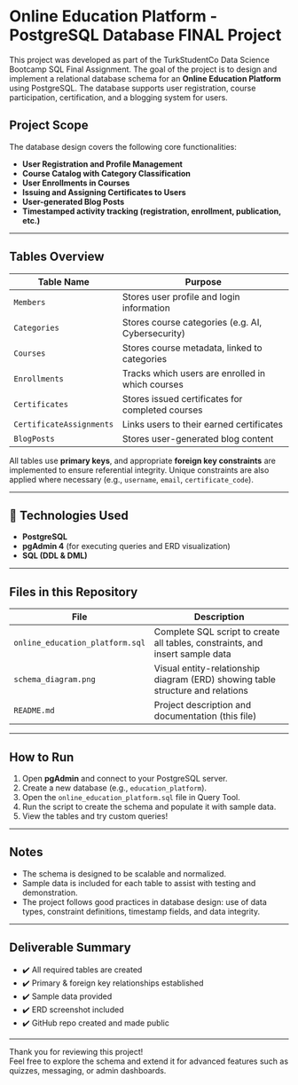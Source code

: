 # Online Education Platform - PostgreSQL Database FINAL Project 

This project was developed as part of the TurkStudentCo Data Science Bootcamp SQL Final Assignment. The goal of the project is to design and implement a relational database schema for an **Online Education Platform** using PostgreSQL. The database supports user registration, course participation, certification, and a blogging system for users.

## Project Scope

The database design covers the following core functionalities:

- **User Registration and Profile Management**
- **Course Catalog with Category Classification**
- **User Enrollments in Courses**
- **Issuing and Assigning Certificates to Users**
- **User-generated Blog Posts**
- **Timestamped activity tracking (registration, enrollment, publication, etc.)**

---

## Tables Overview

| Table Name             | Purpose |
|------------------------|---------|
| `Members`              | Stores user profile and login information |
| `Categories`           | Stores course categories (e.g. AI, Cybersecurity) |
| `Courses`              | Stores course metadata, linked to categories |
| `Enrollments`          | Tracks which users are enrolled in which courses |
| `Certificates`         | Stores issued certificates for completed courses |
| `CertificateAssignments` | Links users to their earned certificates |
| `BlogPosts`            | Stores user-generated blog content |

All tables use **primary keys**, and appropriate **foreign key constraints** are implemented to ensure referential integrity. Unique constraints are also applied where necessary (e.g., `username`, `email`, `certificate_code`).

---

## 🔧 Technologies Used

- **PostgreSQL**
- **pgAdmin 4** (for executing queries and ERD visualization)
- **SQL (DDL & DML)**

---

## Files in this Repository

| File | Description |
|------|-------------|
| `online_education_platform.sql` | Complete SQL script to create all tables, constraints, and insert sample data |
| `schema_diagram.png`           | Visual entity-relationship diagram (ERD) showing table structure and relations |
| `README.md`                    | Project description and documentation (this file) |

---

## How to Run

1. Open **pgAdmin** and connect to your PostgreSQL server.
2. Create a new database (e.g., `education_platform`).
3. Open the `online_education_platform.sql` file in Query Tool.
4. Run the script to create the schema and populate it with sample data.
5. View the tables and try custom queries!

---

## Notes

- The schema is designed to be scalable and normalized.
- Sample data is included for each table to assist with testing and demonstration.
- The project follows good practices in database design: use of data types, constraint definitions, timestamp fields, and data integrity.

---

## Deliverable Summary

- ✔️ All required tables are created
- ✔️ Primary & foreign key relationships established
- ✔️ Sample data provided
- ✔️ ERD screenshot included
- ✔️ GitHub repo created and made public

---

Thank you for reviewing this project!  
Feel free to explore the schema and extend it for advanced features such as quizzes, messaging, or admin dashboards.
